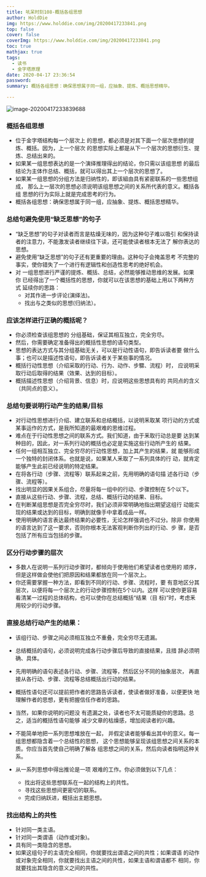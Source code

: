 ```yaml
---
title: 吼呆时刻108-概括各组思想
author: HoldDie
img: https://www.holddie.com/img/20200417233841.png
top: false
cover: false
coverImg: https://www.holddie.com/img/20200417233841.png
toc: true
mathjax: true
tags:
  - 读书
  - 金字塔原理
date: 2020-04-17 23:36:54
password:
summary: 概括各组思想：确保思想属于同一组，应抽象、提炼、概括思想精华。

---
```


![image-20200417233839688](https://www.holddie.com/img/20200417233841.png)

### 概括各组思想

- 位于金字塔结构每一个层次上 的思想，都必须是对其下面一个层次思想的提炼、概括。因为，上一个层次 的思想实际上都是从下一个层次的思想衍生、提炼、总结出来的。
- 如果某一组思想表达的是一个演绎推理得出的结论，你只需以该组思想 的最后结论为主体作总结、概括，就可以得出其上一个层次的思想了。
- 如果某一组思想的分组方法是归纳性的，即该組由具有紧密联系的一些思想组成， 那么上一层次的思想必须说明该组思想之间的关系所代表的意义。概括各组 思想的行为实际上就是完成思考的行为。
- 概括各组思想：确保思想属于同一组，应抽象、提炼、概括思想精华。

### 总结句避免使用“缺乏思想”的句子

- “缺乏思想”的句子对读者而言是枯燥无味的，因为这种句子难以吸引 和保持读者的注意力，不能激发读者继续往下读，还可能使读者根本无法了 解你表达的思想。
- 避免使用“缺乏思想”的句子还有更重要的理由。这种句子会掩盖思考 不完整的事实，使你错失了一个进行有逻辑性和创造性思考的绝好机会。
- 对 一组思想进行严谨的提炼、概括、总结，必然能够推动思维的发展。如果你 已经得出了一个概括性的思想，你就可以在该思想的基础上用以下两种方式 延续你的思路：
  - 对其作进一步评论(演绎法)。
  - 找出与之类似的思想(归纳法）。

### 应该怎样进行正确的概括呢？

- 你必须检查该组思想的 分组基础，保证其相互独立，完全穷尽。
- 然后，你需要确定准备得出的概括性思想的语句类型。
- 思想的表达方式与其分组基础无关，可以是行动性语句，即告诉读者要 做什么事；也可以是描述性语句，即告诉读者关于某些事的情况。
- 概括行动性思想（介绍采取的行动、行为、动作、步驟、流程）时， 应说明采取行动后取得的结果（效果、达到的目标）。
- 概括描述性思想（介绍背景、信息）时，应说明这些思想具有的 共同点的含义（共同点的意义）。

### 总结句要说明行动产生的结果/目标

- 对行动性思想进行介绍、建立联系和总结概括，以说明釆取某 项行动的方式或某事运作的方式，是我所知道的最艰难的思维过程。
- 难点在于行动性思想之间的联系方式。我们知道，由于釆取行动总是要 达到某种目的，因此，对一系列行动的概括也必定是实施这些行动所产生的 结果。
- 任何一组相互独立、完全穷尽的行动性思想，加上其产生的结果，就 能够形成一个独特的封闭体系。也就是说，如果某人釆取了一系列具体的行 动，就肯定能够产生此前已经说明的特定结果。
- 在将各行动（步骤、流程等）联系起来之前，先用明确的语句描 述各行动（步骤、流程等）。
- 找出明显的因果关系组合，尽量将每一组中的行动、步骤控制在 5个以下。
- 直接从这些行动、步骤、流程，总结、概括行动的结果、目标。
- 在判断某组思想是否完全穷尽时，我们必须非常明确地指出期望这组行 动能实现的结果或达到的目标，明确到就像手中拿着成品一样。
- 使用明确的语言表达最终结果的必要性，无论怎样强调也不过分。除非 你使用的语言达到了这一要求，否则你根本无法客观判断你列出的行动、步 骤，是否包括了所有应当包括的步骤。

### 区分行动步骤的层次

- 多数人在说明一系列行动步骤时，都倾向于使用他们希望读者也使用的 顺序，但是这样做会使他们把原因和结果都放在同一个层次上。
- 你还需要掌握一种方法，即看到不同的行动、步骤、流程时，要 有意地区分其层次，以便将每一个层次上的行动步骤控制在5个以内。这样 可以使你更容易看清某一过程的总体结构，也可以使你在总结概括“结果（目 标)”时，考虑釆用较少的行动步骤。

### 直接总结行动产生的结果：

- 该组行动、步骤之间必须相互独立不重叠，完全穷尽无遗漏。
- 总结概括的语句，必须说明完成各行动步骤后导致的直接结果，且措 辞必须明确、具体。
- 先用明确的语句表述各行动、步骤、流程等，然后区分不同的抽象层次， 再直接从各行动、步骤、流程等总结概括出行动的结果。

- 概括性语句还可以提前把作者的思路告诉读者，使读者做好准备，以便更快 地理解作者的思想，更有把握信任作者的思路。
- 当然，如果你说明的问题没 有遗漏之处，读者也不太可能质疑你的思路。总之，适当的概括性语句能够 减少文章的枯燥感，增加阅读者的兴趣。
- 不能简单地把一系列思想堆放在一起， 并假定读者能够看出其中的意义。每一组思想都隐含着一个总结性的思想， 这个思想能够呈现该组思想之间关系的本质。你应当首先使自己明确了解各 组思想之间的关系，然后向读者指明这种关系。
- 从一系列思想中得出推论是一项 艰难的工作。你必须做到以下几点：

  - 找出将这些思想联系在一起的结构上的共性。
  - 寻找这些思想间更密切的联系。
  - 完成归纳跃进，概括出主题思想。

### 找出结构上的共性

- 针对同一类主语。
- 针对同一类谓语（动作或对象)。
- 具有同一类隐含的思想。
- 如果这组句子的主语完全相同，你就要找出谓语之间的共性；如果谓语 的动作或对象完全相同，你就要找出主语之间的共性，如果主语和谓语都不 相同，你就要找出其隐含的意义之间的共性。